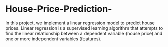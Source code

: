 # House-Price-Prediction-
In this project, we implement a linear regression model to predict house prices. Linear regression is a supervised learning algorithm that attempts to find the linear relationship between a dependent variable (house price) and one or more independent variables (features).
